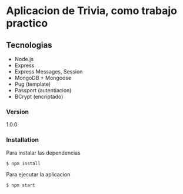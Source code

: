 # Aplicacion de Trivia, como trabajo practico 



## Tecnologias
* Node.js
* Express
* Express Messages, Session
* MongoDB + Mongoose
* Pug (template)
* Passport (autentiacion)
* BCrypt (encriptado)

### Version
1.0.0



### Installation

Para instalar las dependencias

```sh
$ npm install
```
Para ejecutar la aplicacion

```sh
$ npm start
```
